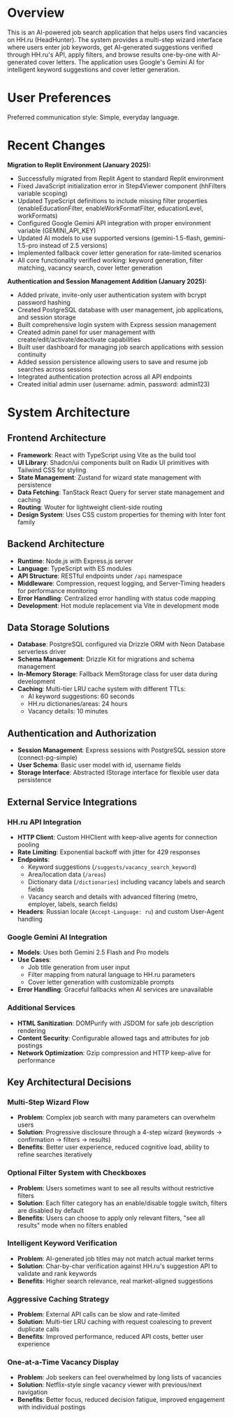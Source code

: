 # Overview

This is an AI-powered job search application that helps users find vacancies on HH.ru (HeadHunter). The system provides a multi-step wizard interface where users enter job keywords, get AI-generated suggestions verified through HH.ru's API, apply filters, and browse results one-by-one with AI-generated cover letters. The application uses Google's Gemini AI for intelligent keyword suggestions and cover letter generation.

# User Preferences

Preferred communication style: Simple, everyday language.

# Recent Changes

**Migration to Replit Environment (January 2025):**
- Successfully migrated from Replit Agent to standard Replit environment
- Fixed JavaScript initialization error in Step4Viewer component (hhFilters variable scoping)
- Updated TypeScript definitions to include missing filter properties (enableEducationFilter, enableWorkFormatFilter, educationLevel, workFormats)
- Configured Google Gemini API integration with proper environment variable (GEMINI_API_KEY)
- Updated AI models to use supported versions (gemini-1.5-flash, gemini-1.5-pro instead of 2.5 versions)
- Implemented fallback cover letter generation for rate-limited scenarios
- All core functionality verified working: keyword generation, filter matching, vacancy search, cover letter generation

**Authentication and Session Management Addition (January 2025):**
- Added private, invite-only user authentication system with bcrypt password hashing
- Created PostgreSQL database with user management, job applications, and session storage
- Built comprehensive login system with Express session management
- Created admin panel for user management with create/edit/activate/deactivate capabilities
- Built user dashboard for managing job search applications with session continuity
- Added session persistence allowing users to save and resume job searches across sessions
- Integrated authentication protection across all API endpoints
- Created initial admin user (username: admin, password: admin123)

# System Architecture

## Frontend Architecture
- **Framework**: React with TypeScript using Vite as the build tool
- **UI Library**: Shadcn/ui components built on Radix UI primitives with Tailwind CSS for styling
- **State Management**: Zustand for wizard state management with persistence
- **Data Fetching**: TanStack React Query for server state management and caching
- **Routing**: Wouter for lightweight client-side routing
- **Design System**: Uses CSS custom properties for theming with Inter font family

## Backend Architecture
- **Runtime**: Node.js with Express.js server
- **Language**: TypeScript with ES modules
- **API Structure**: RESTful endpoints under `/api` namespace
- **Middleware**: Compression, request logging, and Server-Timing headers for performance monitoring
- **Error Handling**: Centralized error handling with status code mapping
- **Development**: Hot module replacement via Vite in development mode

## Data Storage Solutions
- **Database**: PostgreSQL configured via Drizzle ORM with Neon Database serverless driver
- **Schema Management**: Drizzle Kit for migrations and schema management
- **In-Memory Storage**: Fallback MemStorage class for user data during development
- **Caching**: Multi-tier LRU cache system with different TTLs:
  - AI keyword suggestions: 60 seconds
  - HH.ru dictionaries/areas: 24 hours
  - Vacancy details: 10 minutes

## Authentication and Authorization
- **Session Management**: Express sessions with PostgreSQL session store (connect-pg-simple)
- **User Schema**: Basic user model with id, username fields
- **Storage Interface**: Abstracted IStorage interface for flexible user data persistence

## External Service Integrations

### HH.ru API Integration
- **HTTP Client**: Custom HHClient with keep-alive agents for connection pooling
- **Rate Limiting**: Exponential backoff with jitter for 429 responses
- **Endpoints**: 
  - Keyword suggestions (`/suggests/vacancy_search_keyword`)
  - Area/location data (`/areas`)
  - Dictionary data (`/dictionaries`) including vacancy labels and search fields
  - Vacancy search and details with advanced filtering (metro, employer, labels, search fields)
- **Headers**: Russian locale (`Accept-Language: ru`) and custom User-Agent handling

### Google Gemini AI Integration
- **Models**: Uses both Gemini 2.5 Flash and Pro models
- **Use Cases**:
  - Job title generation from user input
  - Filter mapping from natural language to HH.ru parameters
  - Cover letter generation with customizable prompts
- **Error Handling**: Graceful fallbacks when AI services are unavailable

### Additional Services
- **HTML Sanitization**: DOMPurify with JSDOM for safe job description rendering
- **Content Security**: Configurable allowed tags and attributes for job postings
- **Network Optimization**: Gzip compression and HTTP keep-alive for performance

## Key Architectural Decisions

### Multi-Step Wizard Flow
- **Problem**: Complex job search with many parameters can overwhelm users
- **Solution**: Progressive disclosure through a 4-step wizard (keywords → confirmation → filters → results)
- **Benefits**: Better user experience, reduced cognitive load, ability to refine searches iteratively

### Optional Filter System with Checkboxes
- **Problem**: Users sometimes want to see all results without restrictive filters
- **Solution**: Each filter category has an enable/disable toggle switch, filters are disabled by default
- **Benefits**: Users can choose to apply only relevant filters, "see all results" mode when no filters enabled

### Intelligent Keyword Verification
- **Problem**: AI-generated job titles may not match actual market terms
- **Solution**: Char-by-char verification against HH.ru's suggestion API to validate and rank keywords
- **Benefits**: Higher search relevance, real market-aligned suggestions

### Aggressive Caching Strategy
- **Problem**: External API calls can be slow and rate-limited
- **Solution**: Multi-tier LRU caching with request coalescing to prevent duplicate calls
- **Benefits**: Improved performance, reduced API costs, better user experience

### One-at-a-Time Vacancy Display
- **Problem**: Job seekers can feel overwhelmed by long lists of vacancies
- **Solution**: Netflix-style single vacancy viewer with previous/next navigation
- **Benefits**: Better focus, reduced decision fatigue, improved engagement with individual postings
